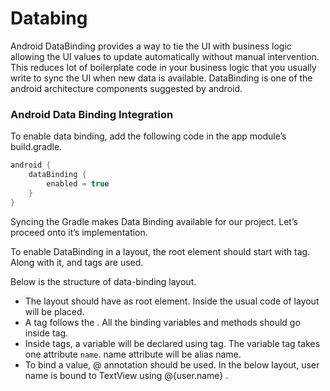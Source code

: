 # Databing

Android DataBinding provides a way to tie the UI with business logic allowing the UI values to update automatically without manual intervention. This reduces lot of boilerplate code in your business logic that you usually write to sync the UI when new data is available. DataBinding is one of the android architecture components suggested by android.

### Android Data Binding Integration

To enable data binding, add the following code in the app module’s build.gradle.

```java
android {
    dataBinding {
        enabled = true
    }
}
```

Syncing the Gradle makes Data Binding available for our project. Let’s proceed onto it’s implementation.

To enable DataBinding in a layout, the root element should start with <layout> tag. Along with it, <data> and <variable> tags are used.

Below is the structure of data-binding layout.

* The layout should have <layout> as root element. Inside <layout> the usual code of layout will be placed.
* A <data> tag follows the <layout>. All the binding variables and methods should go inside <data> tag.
* Inside <data> tags, a variable will be declared using <variable> tag. The variable tag takes one attribute `name`. name attribute will be alias name.
* To bind a value, @ annotation should be used. In the below layout, user name is bound to TextView using @{user.name} .

